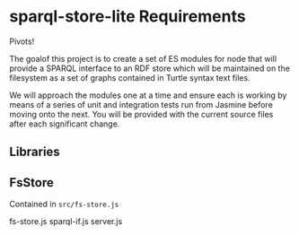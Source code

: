 # sparql-store-lite Requirements

Pivots!

The goalof this project is to create a set of ES modules for node that will provide a SPARQL interface to an RDF store which will be maintained on the filesystem as a set of graphs contained in Turtle syntax text files.

We will approach the modules one at a time and ensure each is working by means of a series of unit and integration tests run from Jasmine before moving onto the next. You will be provided with the current source files after each significant change.

## Libraries


## FsStore

Contained in `src/fs-store.js`

fs-store.js
sparql-if.js
server.js
